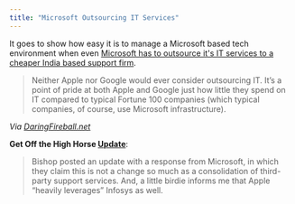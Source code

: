 ```yaml
---
title: "Microsoft Outsourcing IT Services"
---
```

<p>It goes to show how easy it is to manage a Microsoft based tech environment when even <a href="https://www.techflash.com/seattle/2010/04/microsoft_outsources_its_own_it.html">Microsoft has to outsource it's IT services to a cheaper India based support firm</a>.</p>
<blockquote><p>Neither Apple nor Google would ever consider outsourcing IT. It’s a point of pride at both Apple and Google just how little they spend on IT compared to typical Fortune 100 companies (which typical companies, of course, use Microsoft infrastructure).</p></blockquote>
<p><em>Via <a href="https://daringfireball.net/linked/2010/04/13/microsoft-outsourcing">DaringFireball.net</a></em></p>
<p><strong>Get Off the High Horse <a href="https://daringfireball.net/linked/2010/04/13/microsoft-outsourcing">Update</a></strong>:</p>
<blockquote><p>Bishop posted an update with a response from Microsoft, in which they claim this is not a change so much as a consolidation of third-party support services. And, a little birdie informs me that Apple “heavily leverages” Infosys as well.</p></blockquote>
